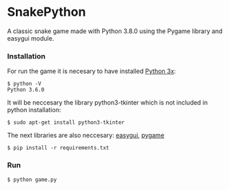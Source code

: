 # SnakePython
A classic snake game made with Python 3.8.0 using the Pygame library and easygui module.


### Installation
For run the game it is necesary to have installed [Python 3x](https://www.python.org/downloads/):

    $ python -V
    Python 3.6.0

It will be neccesary the library python3-tkinter which is not included in python installation:
    
    $ sudo apt-get install python3-tkinter

The next libraries are also neccesary: [easygui](https://pypi.org/project/easygui/), [pygame](https://www.pygame.org/news)
 
    $ pip install -r requirements.txt

### Run

    $ python game.py 
